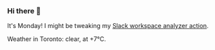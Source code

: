### Hi there :wave:

It's Monday! I might be tweaking my [Slack workspace analyzer action](https://github.com/bewuethr/slack-analyzer).

Weather in Toronto: clear, at +7°C.
